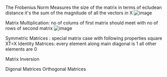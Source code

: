 The Frobenius Norm
  Measures the size of the matrix in terms of ecludean distance
    it's the sum of the magnitude of all the vectors in X
    ![image](https://github.com/user-attachments/assets/2d889081-85cb-4e5d-84db-a559fc7abc2d)
    
Matrix Multiplication: no of colums of first matrix should meet with no of rows of second matrix
  ![image](https://github.com/user-attachments/assets/1da595a1-dba3-4597-b983-85b64ea58e66)

Symmetric Matrices : special matrix case with following properties 
    square 
    XT=X
Identity Matrices: every element along main diagonal is 1
  all other elements are 0 
  
Matrix Inversion

Digonal Matrices
Orthogonal Matrices
